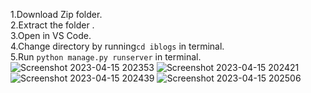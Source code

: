 1.Download Zip folder.\
2.Extract the folder .\
3.Open in VS Code.\
4.Change directory by running`cd iblogs` in terminal.\
5.Run `python manage.py runserver` in terminal.
![Screenshot 2023-04-15 202353](https://user-images.githubusercontent.com/120161720/232231269-49c689c6-e0c3-4577-b33d-e20b9f527b5e.png)
![Screenshot 2023-04-15 202421](https://user-images.githubusercontent.com/120161720/232231273-09e9e293-c52a-4462-b2dc-1ab9b9f23be0.png)
![Screenshot 2023-04-15 202439](https://user-images.githubusercontent.com/120161720/232231275-3481f11b-53d6-4040-9db5-b51e34be17a2.png)
![Screenshot 2023-04-15 202506](https://user-images.githubusercontent.com/120161720/232231278-165678b6-a300-4345-88a4-1bb782a27d0c.png)
